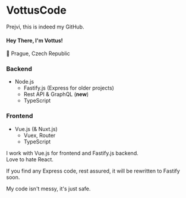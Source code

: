 # VottusCode

Prejvi, this is indeed my GitHub.

#### Hey There, I'm **Vottus**!

:balloon: Prague, Czech Republic

### Backend

- Node.js
	- Fastify.js (Express for older projects)
	- Rest API & GraphQL (**new**)
	- TypeScript

### Frontend
- Vue.js (& Nuxt.js)
	- Vuex, Router
	- TypeScript
	

I work with Vue.js for frontend and Fastify.js backend.<br/>
Love to hate React.

If you find any Express code, rest assured, it will be rewritten to Fastify soon.

My code isn't messy, it's just safe.
